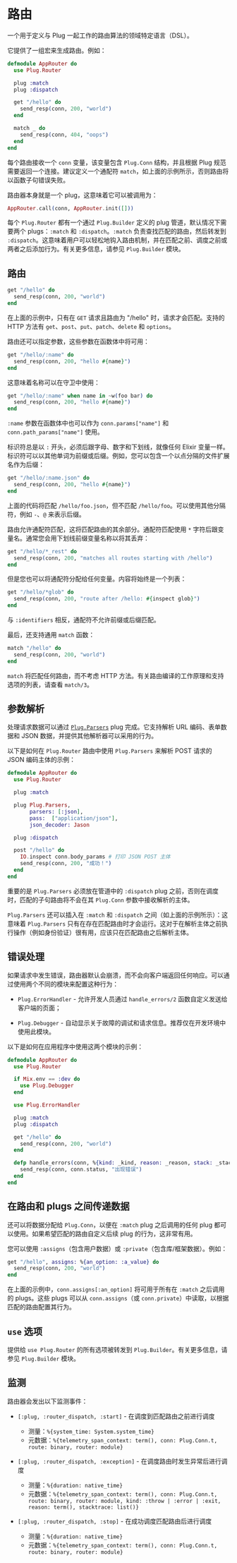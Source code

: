# 路由

一个用于定义与 Plug 一起工作的路由算法的领域特定语言（DSL）。

它提供了一组宏来生成路由。例如：

```elixir
defmodule AppRouter do
  use Plug.Router

  plug :match
  plug :dispatch

  get "/hello" do
    send_resp(conn, 200, "world")
  end

  match _ do
    send_resp(conn, 404, "oops")
  end
end
```

每个路由接收一个 `conn` 变量，该变量包含 `Plug.Conn` 结构，并且根据 Plug 规范需要返回一个连接。建议定义一个通配符 `match`，如上面的示例所示，否则路由将以函数子句错误失败。

路由器本身就是一个 plug，这意味着它可以被调用为：

```elixir
AppRouter.call(conn, AppRouter.init([]))
```

每个 `Plug.Router` 都有一个通过 `Plug.Builder` 定义的 plug 管道，默认情况下需要两个 plugs：`:match` 和 `:dispatch`。`:match` 负责查找匹配的路由，然后转发到 `:dispatch`。这意味着用户可以轻松地钩入路由机制，并在匹配之前、调度之前或两者之后添加行为。有关更多信息，请参见 `Plug.Builder` 模块。

## 路由

```elixir
get "/hello" do
  send_resp(conn, 200, "world")
end
```

在上面的示例中，只有在 `GET` 请求且路由为 "/hello" 时，请求才会匹配。支持的 HTTP 方法有 `get`、`post`、`put`、`patch`、`delete` 和 `options`。

路由还可以指定参数，这些参数在函数体中将可用：

```elixir
get "/hello/:name" do
  send_resp(conn, 200, "hello #{name}")
end
```

这意味着名称可以在守卫中使用：

```elixir
get "/hello/:name" when name in ~w(foo bar) do
  send_resp(conn, 200, "hello #{name}")
end
```

`:name` 参数在函数体中也可以作为 `conn.params["name"]` 和 `conn.path_params["name"]` 使用。

标识符总是以 `:` 开头，必须后跟字母、数字和下划线，就像任何 Elixir 变量一样。标识符可以以其他单词为前缀或后缀。例如，您可以包含一个以点分隔的文件扩展名作为后缀：

```elixir
get "/hello/:name.json" do
  send_resp(conn, 200, "hello #{name}")
end
```

上面的代码将匹配 `/hello/foo.json`，但不匹配 `/hello/foo`。可以使用其他分隔符，例如 `-`、`@` 来表示后缀。

路由允许通配符匹配，这将匹配路由的其余部分。通配符匹配使用 `*` 字符后跟变量名。通常您会用下划线前缀变量名称以将其丢弃：

```elixir
get "/hello/*_rest" do
  send_resp(conn, 200, "matches all routes starting with /hello")
end
```

但是您也可以将通配符分配给任何变量。内容将始终是一个列表：

```elixir
get "/hello/*glob" do
  send_resp(conn, 200, "route after /hello: #{inspect glob}")
end
```

与 `:identifiers` 相反，通配符不允许前缀或后缀匹配。

最后，还支持通用 `match` 函数：

```elixir
match "/hello" do
  send_resp(conn, 200, "world")
end
```

`match` 将匹配任何路由，而不考虑 HTTP 方法。有关路由编译的工作原理和支持选项的列表，请查看 `match/3`。

## 参数解析

处理请求数据可以通过 [`Plug.Parsers`](https://hexdocs.pm/plug/Plug.Parsers.html#content) plug 完成。它支持解析 URL 编码、表单数据和 JSON 数据，并提供其他解析器可以采用的行为。

以下是如何在 `Plug.Router` 路由中使用 `Plug.Parsers` 来解析 POST 请求的 JSON 编码主体的示例：

```elixir
defmodule AppRouter do
  use Plug.Router

  plug :match

  plug Plug.Parsers,
       parsers: [:json],
       pass:  ["application/json"],
       json_decoder: Jason

  plug :dispatch

  post "/hello" do
    IO.inspect conn.body_params # 打印 JSON POST 主体
    send_resp(conn, 200, "成功！")
  end
end
```

重要的是 `Plug.Parsers` 必须放在管道中的 `:dispatch` plug 之前，否则在调度时，匹配的子句路由将不会在其 `Plug.Conn` 参数中接收解析的主体。

`Plug.Parsers` 还可以插入在 `:match` 和 `:dispatch` 之间（如上面的示例所示）：这意味着 `Plug.Parsers` 只有在存在匹配路由时才会运行。这对于在解析主体之前执行操作（例如身份验证）很有用，应该只在匹配路由之后解析主体。

## 错误处理

如果请求中发生错误，路由器默认会崩溃，而不会向客户端返回任何响应。可以通过使用两个不同的模块来配置这种行为：

* `Plug.ErrorHandler` - 允许开发人员通过 `handle_errors/2` 函数自定义发送给客户端的页面；

* `Plug.Debugger` - 自动显示关于故障的调试和请求信息。推荐仅在开发环境中使用此模块。

以下是如何在应用程序中使用这两个模块的示例：

```elixir
defmodule AppRouter do
  use Plug.Router

  if Mix.env == :dev do
    use Plug.Debugger
  end

  use Plug.ErrorHandler

  plug :match
  plug :dispatch

  get "/hello" do
    send_resp(conn, 200, "world")
  end

  defp handle_errors(conn, %{kind: _kind, reason: _reason, stack: _stack}) do
    send_resp(conn, conn.status, "出现错误")
  end
end
```

## 在路由和 plugs 之间传递数据

还可以将数据分配给 `Plug.Conn`，以便在 `:match` plug 之后调用的任何 plug 都可以使用。如果希望匹配的路由自定义后续 plug 的行为，这非常有用。

您可以使用 `:assigns`（包含用户数据）或 `:private`（包含库/框架数据）。例如：

```elixir
get "/hello", assigns: %{an_option: :a_value} do
  send_resp(conn, 200, "world")
end
```

在上面的示例中，`conn.assigns[:an_option]` 将可用于所有在 `:match` 之后调用的 plugs。这些 plugs 可以从 `conn.assigns`（或 `conn.private`）中读取，以根据匹配的路由配置其行为。

## `use` 选项

提供给 `use Plug.Router` 的所有选项被转发到 `Plug.Builder`。有关更多信息，请参见 `Plug.Builder` 模块。

## 监测

路由器会发出以下监测事件：

* `[:plug, :router_dispatch, :start]` - 在调度到匹配路由之前进行调度
  * 测量：`%{system_time: System.system_time}`
  * 元数据：`%{telemetry_span_context: term(), conn: Plug.Conn.t, route: binary, router: module}`

* `[:plug, :router_dispatch, :exception]` - 在调度路由时发生异常后进行调度
  * 测量：`%{duration: native_time}`
  * 元数据：`%{telemetry_span_context: term(), conn: Plug.Conn.t, route: binary, router: module, kind: :throw | :error | :exit, reason: term(), stacktrace: list()}`

* `[:plug, :router_dispatch, :stop]` - 在成功调度匹配路由后进行调度
  * 测量：`%{duration: native_time}`
  * 元数据：`%{telemetry_span_context: term(), conn: Plug.Conn.t, route: binary, router: module}`   